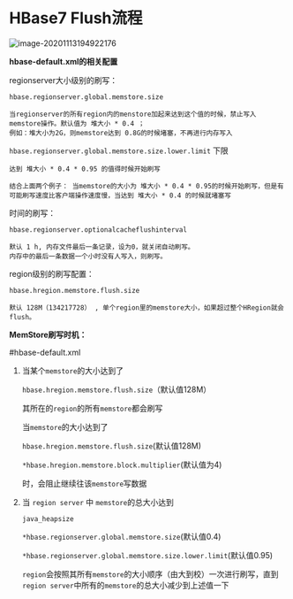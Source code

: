 # HBase7 Flush流程

![image-20201113194922176](C:\Users\Auraros\AppData\Roaming\Typora\typora-user-images\image-20201113194922176.png)

**hbase-default.xml的相关配置**

regionserver大小级别的刷写：

`hbase.regionserver.global.memstore.size`

```
当regionserver的所有region内的menstore加起来达到这个值的时候，禁止写入memstore操作。默认值为 堆大小 * 0.4 ；
例如：堆大小为2G，则memstore达到 0.8G的时候堵塞，不再进行内存写入
```

`hbase.regionserver.global.memstore.size.lower.limit`  下限

```
达到 堆大小 * 0.4 * 0.95 的值得时候开始刷写
```

```
结合上面两个例子： 当memstore的大小为 堆大小 * 0.4 * 0.95的时候开始刷写，但是有可能刷写速度比客户端操作速度慢，当达到 堆大小 * 0.4 的时候就堵塞写
```



时间的刷写：

`hbase.regionserver.optionalcacheflushinterval`

```
默认 1 h, 内存文件最后一条记录，设为0，就关闭自动刷写。
内存中的最后一条数据一个小时没有人写入，则刷写。
```



region级别的刷写配置：

`hbase.hregion.memstore.flush.size`

```
默认 128M（134217728） , 单个region里的memstore大小，如果超过整个HRegion就会flush。
```



**MemStore刷写时机：**

#hbase-default.xml

1. 当某个`memstore`的大小达到了 

   `hbase.hregion.memstore.flush.size`（默认值128M）

   其所在的`region`的所有`memstore`都会刷写

   

   当`memstore`的大小达到了

   `hbase.hregion.memstore.flush.size`(默认值128M)

   `*hbase.hregion.memstore.block.multiplier`(默认值为4)

   时，会阻止继续往该`memstore`写数据

2. 当 `region server` 中 `memstore`的总大小达到

   `java_heapsize`

   `*hbase.regionserver.global.memstore.size`(默认值0.4)

   `*hbase.regionserver.global.memstore.size.lower.limit`(默认值0.95)

   `region`会按照其所有`memstore`的大小顺序（由大到校）一次进行刷写，直到`region server`中所有的`memstore`的总大小减少到上述值一下